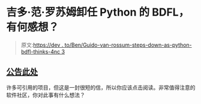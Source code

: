 # 吉多·范·罗苏姆卸任 Python 的 BDFL，有何感想？

> 原文:[https://dev . to/Ben/Guido-van-rossum-steps-down-as-python-bdfl-thinks-4nc 3](https://dev.to/ben/guido-van-rossum-steps-down-as-pythons-bdfl-thoughts-4nc3)

## [公告此处](https://mail.python.org/pipermail/python-committers/2018-July/005664.html)

许多可引用的项目，但这是一封很短的信，所以你应该点击阅读。非常值得注意的软件社区，你对此事有什么想法？